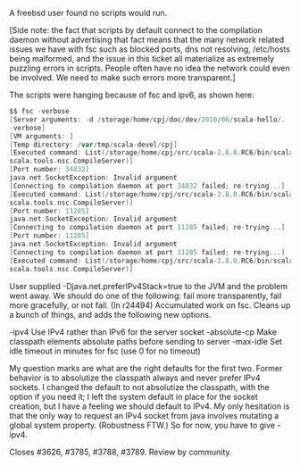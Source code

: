 A freebsd user found no scripts would run.

[Side note: the fact that scripts by default connect to the compilation daemon without advertising that fact means that the many network related issues we have with fsc such as blocked ports, dns not resolving, /etc/hosts being malformed, and the issue in this ticket all materialize as extremely puzzling errors in scripts.  People often have no idea the network could even be involved.  We need to make such errors more transparent.]

The scripts were hanging because of fsc and ipv6, as shown here:
```scala
$$ fsc -verbose
[Server arguments: -d /storage/home/cpj/doc/dev/2010/06/scala-hello/.
-verbose]
[VM arguments: ]
[Temp directory: /var/tmp/scala-devel/cpj]
[Executed command: List(/storage/home/cpj/src/scala-2.8.0.RC6/bin/scala,
scala.tools.nsc.CompileServer)]
[Port number: 34832]
java.net.SocketException: Invalid argument
[Connecting to compilation daemon at port 34832 failed; re-trying...]
[Executed command: List(/storage/home/cpj/src/scala-2.8.0.RC6/bin/scala,
scala.tools.nsc.CompileServer)]
[Port number: 11285]
java.net.SocketException: Invalid argument
[Connecting to compilation daemon at port 11285 failed; re-trying...]
[Port number: 11285]
java.net.SocketException: Invalid argument
[Connecting to compilation daemon at port 11285 failed; re-trying...]
[Executed command: List(/storage/home/cpj/src/scala-2.8.0.RC6/bin/scala,
scala.tools.nsc.CompileServer)]
```

User supplied -Djava.net.preferIPv4Stack=true to the JVM and the problem went away.  We should do one of the following: fail more transparently, fail more gracefully, or not fail.
(In r24494) Accumulated work on fsc.  Cleans up a bunch of things, and
adds the following new options.

  -ipv4          Use IPv4 rather than IPv6 for the server socket
  -absolute-cp   Make classpath elements absolute paths before sending to server
  -max-idle      Set idle timeout in minutes for fsc (use 0 for no timeout)

My question marks are what are the right defaults for the first two.
Former behavior is to absolutize the classpath always and never prefer
IPv4 sockets.  I changed the default to not absolutize the classpath,
with the option if you need it; I left the system default in place for
the socket creation, but I have a feeling we should default to IPv4.
My only hesitation is that the only way to request an IPv4 socket from
java involves mutating a global system property.  (Robustness FTW.)
So for now, you have to give -ipv4.

Closes #3626, #3785, #3788, #3789.  Review by community.
